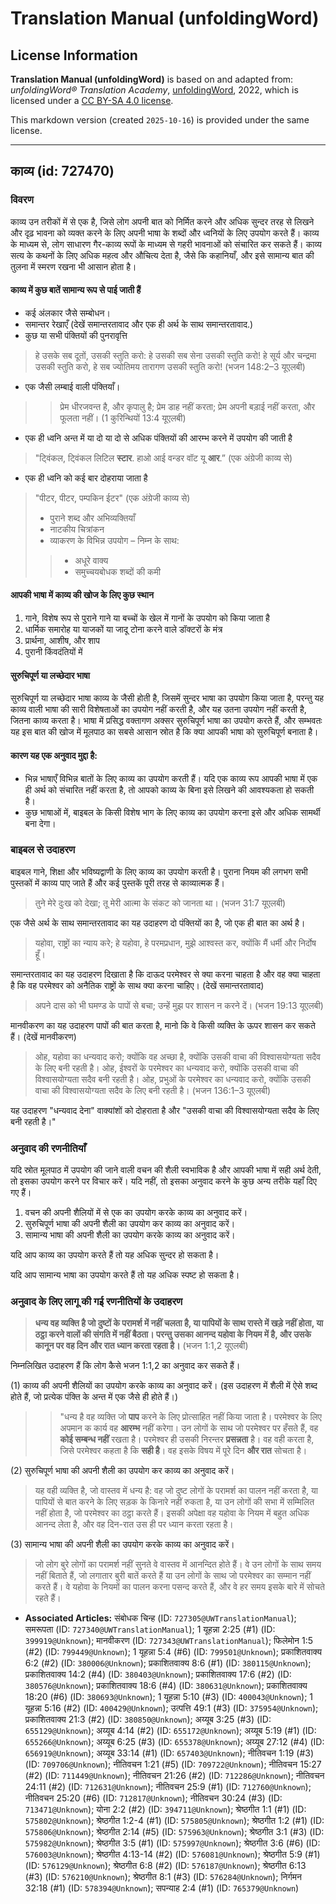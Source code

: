 # Translation Manual (unfoldingWord)

## License Information

**Translation Manual (unfoldingWord)** is based on and adapted from: _unfoldingWord® Translation Academy_, [unfoldingWord](https://unfoldingword.org/utw), 2022, which is licensed under a [CC BY-SA 4.0 license](https://creativecommons.org/licenses/by-sa/4.0/legalcode.en).

This markdown version (created `2025-10-16`) is provided under the same license.



--------------------------------

## काव्य (id: 727470)

### विवरण

काव्य उन तरीकों में से एक है, जिसे लोग अपनी बात को निर्मित करने और अधिक सुन्दर तरह से लिखने और दृढ़ भावना को व्यक्त करने के लिए अपनी भाषा के शब्दों और ध्वनियों के लिए उपयोग करते हैं। काव्य के माध्यम से, लोग साधारण गैर\-काव्य रूपों के माध्यम से गहरी भावनाओं को संचारित कर सकते हैं। काव्य सत्य के कथनों के लिए अधिक महत्व और औचित्य देता है, जैसे कि कहानियाँ, और इसे सामान्य बात की तुलना में स्मरण रखना भी आसान होता है।

#### काव्य में कुछ बातें सामान्य रूप से पाई जाती हैं

* कई अंलकार जैसे सम्बोधन।
* समान्तर रेखाएँ (देखें समान्तरतावाद और एक ही अर्थ के साथ समान्तरतावाद.)
* कुछ या सभी पंक्तियों की पुनरावृत्ति

> हे उसके सब दूतों, उसकी स्तुति करो: हे उसकी सब सेना उसकी स्तुति करो! हे सूर्य और चन्द्रमा उसकी स्तुति करो, हे सब ज्योतिमय तारागण उसकी स्तुति करो! (भजन 148:2–3 यूएलबी)

* एक जैसी लम्बाई वाली पंक्तियाँ।

> > प्रेम धीरजवन्त है, और कृपालु है; प्रेम डाह नहीं करता; प्रेम अपनी बड़ाई नहीं करता, और फूलता नहीं। (1 कुरिन्थियों 13:4 यूएलबी)

* एक ही ध्वनि अन्त में या दो या दो से अधिक पंक्तियों की आरम्भ करने में उपयोग की जाती है

> "ट्विंकल, ट्विंकल लिटिल **स्टार**. हाओ आई वन्डर वॉट यू **आर**.” (एक अंग्रेजी काव्य से)

* एक ही ध्वनि को कई बार दोहराया जाता है

> "पीटर, पीटर, पम्पकिन ईटर" (एक अंग्रेजी काव्य से)
> 
> * पुराने शब्द और अभिव्यक्तियाँ
> * नाटकीय चित्रांकन
> * व्याकरण के विभिन्न उपयोग – निम्न के साथ:
> 
> 
> 
> > * अधूरे वाक्य
> > * समुच्चयबोधक शब्दों की कमी

#### आपकी भाषा में काव्य की खोज के लिए कुछ स्थान

1. गाने, विशेष रूप से पुराने गाने या बच्चों के खेल में गानों के उपयोग को किया जाता है
2. धार्मिक समारोह या याजकों या जादू टोना करने वाले डॉक्टरों के मंत्र
3. प्रार्थना, आशीष, और शाप
4. पुरानी किंवदंतियों में

#### सुरुचिपूर्ण या लच्छेदार भाषा

सुरुचिपूर्ण या लच्छेदार भाषा काव्य के जैसी होती है, जिसमें सुन्दर भाषा का उपयोग किया जाता है, परन्तु यह काव्य वाली भाषा की सारी विशेषताओं का उपयोग नहीं करती है, और यह उतना उपयोग नहीं करती है, जितना काव्य करता है। भाषा में प्रसिद्ध वक्तागण अक्सर सुरुचिपूर्ण भाषा का उपयोग करते हैं, और सम्भवतः यह इस बात की खोज में मूलपाठ का सबसे आसान स्रोत है कि क्या आपकी भाषा को सुरुचिपूर्ण बनाता है।

#### कारण यह एक अनुवाद मुद्दा है:

* भिन्न भाषाएँ विभिन्न बातों के लिए काव्य का उपयोग करती हैं। यदि एक काव्य रूप आपकी भाषा में एक ही अर्थ को संचारित नहीं करता है, तो आपको काव्य के बिना इसे लिखने की आवश्यकता हो सकती है।
* कुछ भाषाओं में, बाइबल के किसी विशेष भाग के लिए काव्य का उपयोग करना इसे और अधिक सामर्थी बना देगा।

### बाइबल से उदाहरण

बाइबल गाने, शिक्षा और भविष्यद्वाणी के लिए काव्य का उपयोग करती है। पुराना नियम की लगभग सभी पुस्तकों में काव्य पाए जाते हैं और कई पुस्तकें पूरी तरह से काव्यात्मक हैं।

> तुने मेरे दुःख को देखा; तू मेरी आत्मा के संकट को जानता था। (भजन 31:7 यूएलबी)

एक जैसे अर्थ के साथ समान्तरतावाद का यह उदाहरण दो पंक्तियों का है, जो एक ही बात का अर्थ है।

> यहोवा, राष्ट्रों का न्याय करे; हे यहोवा, हे परमप्रधान, मुझे आश्वस्त कर, क्योंकि मैं धर्मी और निर्दोष हूँ।

समान्तरतावाद का यह उदाहरण दिखाता है कि दाऊद परमेश्वर से क्या करना चाहता है और वह क्या चाहता है कि वह परमेश्वर को अनैतिक राष्ट्रों के साथ क्या करना चाहिए। (देखें समान्तरतावाद)

> अपने दास को भी घमण्ड के पापों से बचा; उन्हें मुझ पर शासन न करने दें। (भजन 19:13 यूएलबी)

मानवीकरण का यह उदाहरण पापों की बात करता है, मानो कि वे किसी व्यक्ति के ऊपर शासन कर सकते हैं। (देखें मानवीकरण)

> ओह, यहोवा का धन्यवाद करो; क्योंकि वह अच्छा है, क्योंकि उसकी वाचा की विश्वासयोग्यता सदैव के लिए बनी रहती है। ओह, ईश्वरों के परमेश्वर का धन्यवाद करो, क्योंकि उसकी वाचा की विश्वासयोग्यता सदैव बनी रहती है। ओह, प्रभुओं के परमेश्वर का धन्यवाद करो, क्योंकि उसकी वाचा की विश्वासयोग्यता सदैव के लिए बनी रहती है। (भजन 136:1–3 यूएलबी)

यह उदाहरण "धन्यवाद देना" वाक्यांशों को दोहराता है और "उसकी वाचा की विश्वासयोग्यता सदैव के लिए बनी रहती है।"

### अनुवाद की रणनीतियाँ

यदि स्रोत मूलपाठ में उपयोग की जाने वाली वचन की शैली स्वभाविक है और आपकी भाषा में सही अर्थ देती, तो इसका उपयोग करने पर विचार करें। यदि नहीं, तो इसका अनुवाद करने के कुछ अन्य तरीके यहाँ दिए गए हैं।

1. वचन की अपनी शैलियों में से एक का उपयोग करके काव्य का अनुवाद करें।
2. सुरुचिपूर्ण भाषा की अपनी शैली का उपयोग कर काव्य का अनुवाद करें।
3. सामान्य भाषा की अपनी शैली का उपयोग करके काव्य का अनुवाद करें।

यदि आप काव्य का उपयोग करते हैं तो यह अधिक सुन्दर हो सकता है।

यदि आप सामान्य भाषा का उपयोग करते हैं तो यह अधिक स्पष्ट हो सकता है।

### अनुवाद के लिए लागू की गई रणनीतियों के उदाहरण

> **धन्य वह व्यक्ति है जो दुष्टों के परामर्श में नहीं चलता है, या पापियों के साथ रास्ते में खड़े नहीं होता, या ठट्ठा करने वालों की संगति में नहीं बैठता। परन्तु उसका आनन्द यहोवा के नियम में है, और उसके कानून पर वह दिन और रात ध्यान करता रहता है।** (भजन 1:1,2 यूएलबी)

निम्नलिखित उदाहरण हैं कि लोग कैसे भजन 1:1,2 का अनुवाद कर सकते हैं।

(1\) काव्य की अपनी शैलियों का उपयोग करके काव्य का अनुवाद करें। (इस उदाहरण में शैली में ऐसे शब्द होते हैं, जो प्रत्येक पंक्ति के अन्त में एक जैसे ही होते हैं।)

> > "धन्य है वह व्यक्ति जो **पाप** करने के लिए प्रोत्साहित नहीं किया जाता है। परमेश्वर के लिए अपमान क कार्य वह **आरम्भ** नहीं करेगा। उन लोगों के साथ जो परमेश्वर पर हँसते हैं, वह **कोई सम्बन्ध नहीं** रखता है। परमेश्वर ही उसकी निरन्तर **प्रसन्नता** है। वह वही करता है, जिसे परमेश्वर कहता है कि **सही है**। वह इसके विषय में पूरे दिन **और रात** सोचता है।

(2\) सुरुचिपूर्ण भाषा की अपनी शैली का उपयोग कर काव्य का अनुवाद करें।

> यह वही व्यक्ति है, जो वास्तव में धन्य है: वह जो दुष्ट लोगों के परामर्श का पालन नहीं करता है, या पापियों से बात करने के लिए सड़क के किनारे नहीं रुकता है, या उन लोगों की सभा में सम्मिलित नहीं होता है, जो परमेश्वर का ठट्ठा करते हैं। इसकी अपेक्षा वह यहोवा के नियम में बहुत अधिक आनन्द लेता है, और वह दिन\-रात उस ही पर ध्यान करता रहता है।

(3\) सामान्य भाषा की अपनी शैली का उपयोग करके काव्य का अनुवाद करें।

> जो लोग बुरे लोगों का परामर्श नहीं सुनते वे वास्तव में आनन्दित होते हैं। वे उन लोगों के साथ समय नहीं बिताते हैं, जो लगातार बुरी बातें करते हैं या उन लोगों के साथ जो परमेश्वर का सम्मान नहीं करते हैं। वे यहोवा के नियमों का पालन करना पसन्द करते हैं, और वे हर समय इसके बारे में सोचते रहते हैं।

* **Associated Articles:** संबोधक चिन्ह (ID: `727305@UWTranslationManual`); समरूपता (ID: `727340@UWTranslationManual`); 1 यूहन्ना 2:25 (#1) (ID: `399919@Unknown`); मानवीकरण (ID: `727343@UWTranslationManual`); फिलेमोन 1:5 (#2) (ID: `799449@Unknown`); 1 यूहन्ना 5:4 (#6) (ID: `799501@Unknown`); प्रकाशितवाक्य 6:2 (#2) (ID: `380006@Unknown`); प्रकाशितवाक्य 8:6 (#1) (ID: `380115@Unknown`); प्रकाशितवाक्य 14:2 (#4) (ID: `380403@Unknown`); प्रकाशितवाक्य 17:6 (#2) (ID: `380576@Unknown`); प्रकाशितवाक्य 18:6 (#4) (ID: `380631@Unknown`); प्रकाशितवाक्य 18:20 (#6) (ID: `380693@Unknown`); 1 यूहन्ना 5:10 (#3) (ID: `400043@Unknown`); 1 यूहन्ना 5:16 (#2) (ID: `400429@Unknown`); उत्पत्ति 49:1 (#3) (ID: `375954@Unknown`); प्रकाशितवाक्य 21:3 (#2) (ID: `380850@Unknown`); अय्यूब 3:25 (#3) (ID: `655129@Unknown`); अय्यूब 4:14 (#2) (ID: `655172@Unknown`); अय्यूब 5:19 (#1) (ID: `655266@Unknown`); अय्यूब 6:25 (#3) (ID: `655378@Unknown`); अय्यूब 27:12 (#4) (ID: `656919@Unknown`); अय्यूब 33:14 (#1) (ID: `657403@Unknown`); नीतिवचन 1:19 (#3) (ID: `709706@Unknown`); नीतिवचन 1:21 (#5) (ID: `709722@Unknown`); नीतिवचन 15:27 (#2) (ID: `711449@Unknown`); नीतिवचन 21:26 (#2) (ID: `712286@Unknown`); नीतिवचन 24:11 (#2) (ID: `712631@Unknown`); नीतिवचन 25:9 (#1) (ID: `712760@Unknown`); नीतिवचन 25:20 (#6) (ID: `712817@Unknown`); नीतिवचन 30:24 (#3) (ID: `713471@Unknown`); योना 2:2 (#2) (ID: `394711@Unknown`); श्रेष्ठगीत 1:1 (#1) (ID: `575802@Unknown`); श्रेष्ठगीत 1:2-4 (#1) (ID: `575805@Unknown`); श्रेष्ठगीत 1:2 (#1) (ID: `575806@Unknown`); श्रेष्ठगीत 2:14 (#5) (ID: `575963@Unknown`); श्रेष्ठगीत 3:1 (#3) (ID: `575982@Unknown`); श्रेष्ठगीत 3:5 (#1) (ID: `575997@Unknown`); श्रेष्ठगीत 3:6 (#6) (ID: `576003@Unknown`); श्रेष्ठगीत 4:13-14 (#2) (ID: `576081@Unknown`); श्रेष्ठगीत 5:9 (#1) (ID: `576129@Unknown`); श्रेष्ठगीत 6:8 (#2) (ID: `576187@Unknown`); श्रेष्ठगीत 6:13 (#3) (ID: `576210@Unknown`); श्रेष्ठगीत 8:1 (#3) (ID: `576284@Unknown`); निर्गमन 32:18 (#1) (ID: `578394@Unknown`); सपन्याह 2:4 (#1) (ID: `765379@Unknown`)

